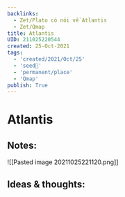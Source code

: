 ```yaml
---
backlinks:
  - Zet/Plato có nói về Atlantis
  - Zet/Qmap
title: Atlantis
UID: 211025220544
created: 25-Oct-2021
tags:
  - 'created/2021/Oct/25'
  - 'seed🥜'
  - 'permanent/place'
  - 'Qmap'
publish: True
---
```

# Atlantis

## Notes:
![[Pasted image 20211025221120.png]]

## Ideas & thoughts:


